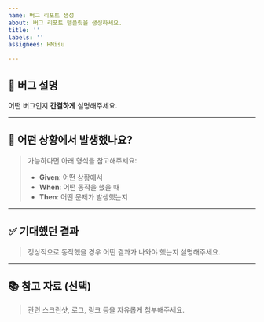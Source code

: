 ```yaml
---
name: 버그 리포트 생성
about: 버그 리포트 템플릿을 생성하세요.
title: ''
labels: ''
assignees: HMisu

---
```


## 🐛 버그 설명

어떤 버그인지 **간결하게** 설명해주세요.

---

## 📌 어떤 상황에서 발생했나요?

> 가능하다면 아래 형식을 참고해주세요:
>
> - **Given**: 어떤 상황에서  
> - **When**: 어떤 동작을 했을 때  
> - **Then**: 어떤 문제가 발생했는지

---

## ✅ 기대했던 결과

> 정상적으로 동작했을 경우 어떤 결과가 나와야 했는지 설명해주세요.

---

## 📚 참고 자료 (선택)

> 관련 스크린샷, 로그, 링크 등을 자유롭게 첨부해주세요.
